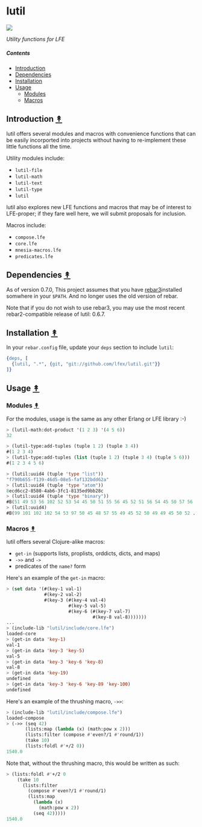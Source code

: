 # lutil

[![][lutil-logo]][lutil-logo-large]

[lutil-logo]: resources/images/lutil-x250.png
[lutil-logo-large]: resources/images/lutil-x700.png

*Utility functions for LFE*

##### Contents

* [Introduction](#introduction-)
* [Dependencies](#dependencies-)
* [Installation](#installation-)
* [Usage](#usage-)
  * [Modules](#modules-)
  * [Macros](#macros-)

## Introduction [&#x219F;](#table-of-contents)

lutil offers several modules and macros with convenience functions that can
be easily incorported into projects without having to re-implement these
little functions all the time.

Utility modules include:
 * ``lutil-file``
 * ``lutil-math``
 * ``lutil-text``
 * ``lutil-type``
 * ``lutil``

lutil also explores new LFE functions and macros that may be of interest to
LFE-proper; if they fare well here, we will submit proposals for inclusion.

Macros include:
 * ``compose.lfe``
 * ``core.lfe``
 * ``mnesia-macros.lfe``
 * ``predicates.lfe``

## Dependencies [&#x219F;](#table-of-contents)

As of version 0.7.0, This project assumes that you have
[rebar3](https://github.com/rebar/rebar3)installed somwhere in your ``$PATH``.
And no longer uses the old version of rebar.

Note that if you do not wish to use rebar3, you may use the most recent
rebar2-compatible release of lutil: 0.6.7.

## Installation [&#x219F;](#table-of-contents)

In your ``rebar.config`` file, update your ``deps`` section to include
``lutil``:

```erlang
{deps, [
  {lutil, ".*", {git, "git://github.com/lfex/lutil.git"}}
]}
```


## Usage [&#x219F;](#table-of-contents)

### Modules [&#x219F;](#table-of-contents)

For the modules, usage is the same as any other Erlang or LFE library :-)

```cl
> (lutil-math:dot-product '(1 2 3) '(4 5 6))
32

> (lutil-type:add-tuples (tuple 1 2) (tuple 3 4))
#(1 2 3 4)
> (lutil-type:add-tuples (list (tuple 1 2) (tuple 3 4) (tuple 5 6)))
#(1 2 3 4 5 6)

> (lutil:uuid4 (tuple 'type "list"))
"f790b655-f139-46d5-08e5-faf132bdd62a"
> (lutil:uuid4 (tuple 'type "atom"))
8ecd6cc2-8580-4ab6-3fc1-8135ed9bb28c
> (lutil:uuid4 (tuple 'type "binary"))
#B(51 49 53 56 102 52 53 54 45 50 51 55 56 45 52 51 56 54 45 50 57 56 ...)
> (lutil:uuid4)
#B(99 101 102 102 54 53 97 50 45 48 57 55 49 45 52 50 49 49 45 50 52 ...)
```

### Macros [&#x219F;](#table-of-contents)

lutil offers several Clojure-alike macros:
 * ``get-in`` (supports lists, proplists, orddicts, dicts, and maps)
 * ``->>`` and ``->``
 * predicates of the ``name?`` form

Here's an example of the ``get-in`` macro:

```cl
> (set data '(#(key-1 val-1)
              #(key-2 val-2)
              #(key-3 (#(key-4 val-4)
                       #(key-5 val-5)
                       #(key-6 (#(key-7 val-7)
                                #(key-8 val-8)))))))
...
> (include-lib "lutil/include/core.lfe")
loaded-core
> (get-in data 'key-1)
val-1
> (get-in data 'key-3 'key-5)
val-5
> (get-in data 'key-3 'key-6 'key-8)
val-8
> (get-in data 'key-19)
undefined
> (get-in data 'key-3 'key-6 'key-89 'key-100)
undefined

```

Here's an example of the thrushing macro, ``->>``:

```cl
> (include-lib "lutil/include/compose.lfe")
loaded-compose
> (->> (seq 42)
       (lists:map (lambda (x) (math:pow x 2)))
       (lists:filter (compose #'even?/1 #'round/1))
       (take 10)
       (lists:foldl #'+/2 0))
1540.0
```

Note that, without the thrushing macro, this would be written as such:

```cl
> (lists:foldl #'+/2 0
    (take 10
      (lists:filter
        (compose #'even?/1 #'round/1)
        (lists:map
          (lambda (x)
            (math:pow x 2))
          (seq 42)))))
1540.0
```
